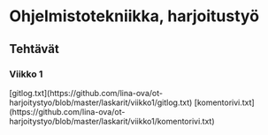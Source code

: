 <h1>Ohjelmistotekniikka, harjoitustyö</h1>
<h2>Tehtävät</h2>
<h3>Viikko 1</h3>
[gitlog.txt](https://github.com/lina-ova/ot-harjoitystyo/blob/master/laskarit/viikko1/gitlog.txt)
[komentorivi.txt](https://github.com/lina-ova/ot-harjoitystyo/blob/master/laskarit/viikko1/komentorivi.txt)
